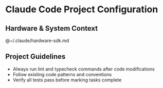# Claude Code Project Configuration

## Hardware & System Context
@~/.claude/hardware-sdk.md

## Project Guidelines
- Always run lint and typecheck commands after code modifications
- Follow existing code patterns and conventions
- Verify all tests pass before marking tasks complete
